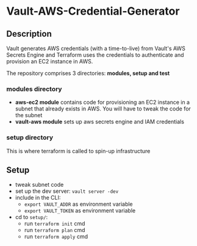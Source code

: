# Vault-AWS-Credential-Generator

## Description
Vault generates AWS credentials (with a time-to-live) from Vault's AWS Secrets Engine and Terraform uses the credentials to authenticate and  provision an EC2 instance in AWS. 

The repository comprises 3 directories: **modules, setup and test**

### modules directory
- **aws-ec2 module** contains code for provisioning an EC2 instance in a subnet that already exists in AWS. You will have to tweak the code for the subnet
- **vault-aws module** sets up aws secrets engine and IAM credentials

### setup directory
This is where terraform is called to spin-up infrastructure

## Setup
- tweak subnet code
- set up the dev server: `vault server -dev`
- include in the CLI:
   - `export VAULT_ADDR` as environment variable
   - `export VAULT_TOKEN` as environment variable
- cd to `setup/`:
   - run `terraform init` cmd
   - run `terraform plan` cmd
   - run `terraform apply` cmd
